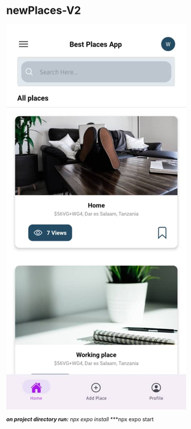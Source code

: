 # newPlaces-V2
![alt text](https://github.com/widambeDeograss/newPlaces-V2/blob/master/assets/bso.jpeg?raw=true)

***on project directory run:***
_npx expo install_
***npx expo start
